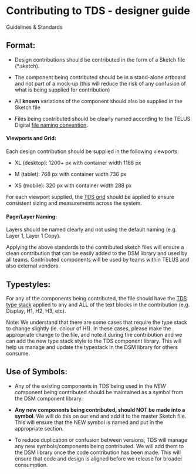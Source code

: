 # Contributing to TDS - designer guide

Guidelines & Standards

## Format:

* Design contributions should be contributed in the form of a Sketch file (*.sketch).

* The component being contributed should be in a stand-alone artboard and not part of a mock-up (this will reduce the risk of any confusion of what is being supplied for contribution)

* All **known** variations of the component should also be supplied in the Sketch file

* Files being contributed should be clearly named according to the TELUS Digital [file naming convention](https://docs.google.com/a/telus.com/document/d/1qqqwh3srXp8owsGEx_RnImyPxr6bP6KV1dfp7kV3o6g/edit?usp=sharing).

#### Viewports and Grid:

Each design contribution should be supplied in the following viewports:

* XL (desktop): 1200+ px with container width 1168 px

* M (tablet): 768 px with container width 736 px

* XS (mobile): 320 px with container width 288 px

For each viewport supplied, the [TDS grid](http://tds.telus.com/3-Foundational-Elements/4-grid.html) should be applied to ensure consistent sizing and measurements across the system.

#### Page/Layer Naming:

Layers should be named clearly and not using the default naming (e.g. Layer 1, Layer 1 Copy).

Applying the above standards to the contributed sketch files will ensure a clean contribution that can be easily added to the DSM library and used by all teams. Contributed components will be used by teams within TELUS and also external vendors.

## Typestyles: 

For any of the components being contributed, the file should have the [TDS type stack](http://tds.telus.com/3-Foundational-Elements/6-typography.html) applied to any and ALL of the text blocks in the contribution (e.g. Display, H1, H2, H3, etc). 

Note: We understand that there are some cases that require the type stack to change slightly (ie. colour of H1). In these cases, please make the appropriate change to the file, and note it during the contribution and we can add the new type stack style to the TDS component library. This will help us manage and update the typestack in the DSM library for others consume.

## Use of Symbols:

* Any of the existing components in TDS being used in the *NEW* component being contributed should be maintained as a symbol from the DSM component library. 

* **Any new components being contributed, should NOT be made into a symbol**. We will do this on our end and add it to the master Sketch file. This will ensure that the NEW symbol is named and put in the appropriate section.

* To reduce duplication or confusion between versions, TDS will manage any new symbols/components being contributed. We will add them to the DSM library once the code contribution has been made. This will ensure that code and design is aligned before we release for broader consumption.
